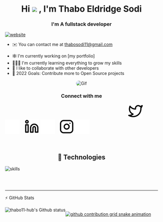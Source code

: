 <h1 align="center">Hi <img src="https://media.giphy.com/media/hvRJCLFzcasrR4ia7z/giphy.gif" width="30px"/> , I'm Thabo Eldridge Sodi</h1>
<h3 align="center">I'm A fullstack developer</h3>


[![website](https://img.shields.io/badge/PortfolioWebsite-ThaboSodi-2648ff?style=flat-square&logo=google-chrome)](https://thabo11-hub.github.io/)

* ✉️  You can contact me at [thabosodi11@gmail.com](mailto:thabosodi11@gmail.com)

- 🕸️ I'm currently working on [my portfolio]
- 👨🏾‍💻 I'm currently learning everything to grow my skills
- 🤝 I like to collaborate with other developers
- 📝 2022 Goals: Contribute more to Open Source projects

<div align="center">
  <img align="center" alt="Gif" height="300em" style="border-radius:50px;" src="https://qph.fs.quoracdn.net/main-qimg-03a4a5f034bf0bafa661fd8a8aabedc8">
</div>
       
<h3 align="center">Connect with me</h3>

&nbsp;&nbsp;&nbsp;&nbsp;&nbsp;&nbsp;&nbsp;&nbsp;&nbsp;&nbsp;&nbsp;&nbsp;&nbsp;&nbsp;&nbsp;&nbsp;&nbsp;&nbsp;&nbsp;&nbsp;&nbsp;&nbsp;&nbsp;&nbsp;&nbsp;&nbsp;&nbsp;&nbsp;&nbsp;&nbsp;&nbsp;&nbsp;&nbsp;&nbsp;&nbsp;&nbsp;&nbsp;&nbsp;&nbsp;&nbsp;&nbsp;&nbsp;&nbsp;&nbsp;&nbsp;&nbsp;&nbsp;&nbsp;&nbsp;&nbsp;&nbsp;&nbsp;&nbsp;&nbsp;&nbsp;&nbsp;&nbsp;&nbsp;&nbsp;&nbsp;&nbsp;&nbsp;&nbsp;&nbsp;&nbsp;&nbsp;&nbsp;&nbsp;&nbsp;&nbsp;&nbsp;&nbsp;&nbsp;&nbsp;&nbsp;&nbsp;&nbsp;&nbsp;&nbsp;&nbsp;&nbsp;&nbsp;&nbsp;&nbsp;&nbsp;&nbsp;&nbsp;&nbsp;&nbsp;&nbsp;&nbsp;&nbsp;&nbsp;&nbsp;&nbsp;&nbsp;&nbsp;&nbsp;&nbsp;&nbsp;&nbsp;&nbsp;
[![twitter](./img/twitter-light.svg)](https://twitter.com/#gh-light-mode-only)
[![twitter](./img/twitter-dark.svg)](https://twitter.com/#gh-dark-mode-only)
&nbsp;&nbsp;
[![linkedin](./img/linkedin-light.svg)](https://linkedin.com/in/thabo-eldridge-sodi-5113741b5#gh-light-mode-only)
[![linkedin](./img/linkedin-dark.svg)](https://linkedin.com/in/thabo-eldridge-sodi-5113741b5#gh-dark-mode-only)
&nbsp;&nbsp;
[![instagram](./img/instagram-light.svg)](https://instagram.com/#gh-light-mode-only)
[![instagram](./img/instagram-dark.svg)](https://instagram.com/#gh-dark-mode-only)
 
<br />



<h2 align="center">🔧 Technologies</h2>


![skills](https://skillicons.dev/icons?i=html,cpp,css,js,angular,ts,wordpress,nodejs,vue,mongodb,postgres,mysql,docker,git,gitlab,figma,azure,netlify,visualstudio,vscode&theme=light)


<br />
<br />

---

<summary>⚡ GitHub Stats</summary>
<br>
  
<img align="left" alt="thabo11-hub's Github status" src="https://github-readme-stats.vercel.app/api?username=thabo11-hub&show_icons=true&theme=tokyonight&hide_border=true" />
</details>

[![github contribution grid snake animation](https://cdn.jsdelivr.net/gh/sy-records/sy-records@output/github-contribution-grid-snake.svg)](https://github.com/sy-records)

[twitter]: https://twitter.com/ThabovanSodi
[instagram]: https://www.instagram.com/thabo_eldridge/
[linkedin]: https://www.linkedin.com/in/thabo-eldridge-sodi-5113741b5/
